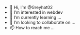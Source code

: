 - 👋 Hi, I’m @Greyhat02
- 👀 I’m interested in webdev
- 🌱 I’m currently learning ...
- 💞️ I’m looking to collaborate on ...
- 📫 How to reach me ...

<!---
Greyhat02/Greyhat02 is a ✨ special ✨ repository because its `README.md` (this file) appears on your GitHub profile.
You can click the Preview link to take a look at your changes.
--->
